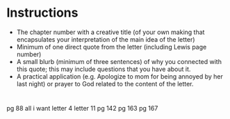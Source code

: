 # Instructions
- The chapter number with a creative title (of your own making that encapsulates your interpretation of the main idea of the letter)
- Minimum of one direct quote from the letter (including Lewis page number)
- A small blurb (minimum of three sentences) of why you connected with this quote; this may include questions that you have about it.
- A practical application (e.g. Apologize to mom for being annoyed by her last night) or prayer to God related to the content of the letter.
# 

pg 88 all i want
letter 4
letter 11
pg 142
pg 163
pg 167